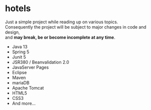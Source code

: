 # hotels
Just a simple project while reading up on various topics.<br />
Consequently the project will be subject to major changes in code and design,<br />
and <b>may break, be or become incomplete at any time</b>.<br />
<ul>
  <li>Java 13</li>
  <li>Spring 5</li>
  <li>Junit 5</li>
  <li>JSR380 / Beanvalidation 2.0</li>
  <li>JavaServer Pages</li>
  <li>Eclipse</li>
  <li>Maven</li>
  <li>mariaDB</li>
  <li>Apache Tomcat</li>
  <li>HTML5</li>
  <li>CSS3</li>
  <li>And more...</li>
</ul>
